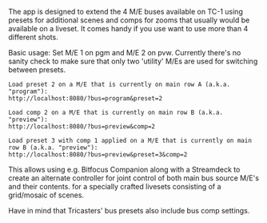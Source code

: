 The app is designed to extend the 4 M/E buses available on TC-1 using presets for additional scenes and comps for zooms that usually would be available on a liveset. It comes handy if you use want to use more than 4 different shots.

Basic usage:
Set M/E 1 on pgm and M/E 2 on pvw. Currently there's no sanity check to make sure that only two 'utility' M/Es are used for switching between presets.
```
Load preset 2 on a M/E that is currently on main row A (a.k.a. "program"):
http://localhost:8080/?bus=program&preset=2

Load comp 2 on a M/E that is currently on main row B (a.k.a. "preview"):
http://localhost:8080/?bus=preview&comp=2

Load preset 3 with comp 1 applied on a M/E that is currently on main row B (a.k.a. "preview"):
http://localhost:8080/?bus=preview&preset=3&comp=2
```
This allows using e.g. Bitfocus Companion along with a Streamdeck to create an alternate controller for joint control of both main bus source M/E's and their contents. for a specially crafted livesets consisting of a grid/mosaic of scenes.

Have in mind that Tricasters' bus presets also include bus comp settings. 
